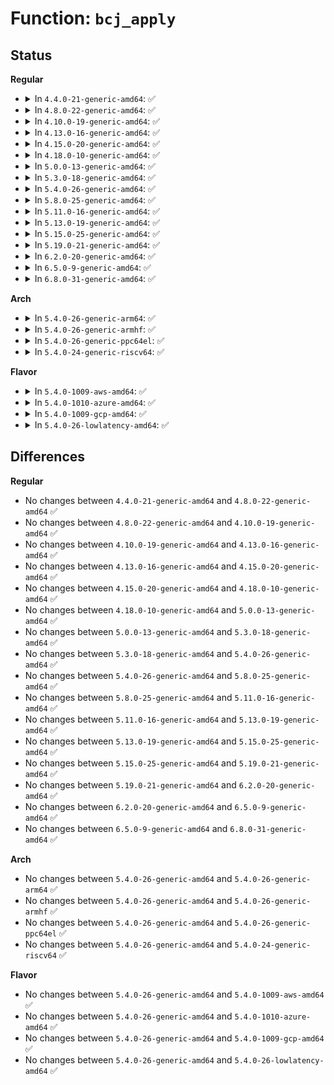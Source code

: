 # Function: <code>bcj_apply</code>

## Status
<b>Regular</b>
<ul>
<li>
<details>
<summary>In <code>4.4.0-21-generic-amd64</code>: ✅</summary>

```c
void bcj_apply(struct xz_dec_bcj * s, uint8_t * buf, size_t * pos, size_t size)
```

```json
{
  "name": "bcj_apply",
  "collision_type": "Unique Static",
  "inline_type": "No",
  "funcs": [
    {
      "addr": 18446744071583108960,
      "name": "bcj_apply",
      "external": false,
      "loc": "lib/xz/xz_dec_bcj.c:345",
      "file": "lib/xz/xz_dec_bcj.c",
      "inline": "seen, unknown",
      "caller_inline": [],
      "caller_func": [
        "lib/xz/xz_dec_bcj.c:xz_dec_bcj_run",
        "lib/xz/xz_dec_bcj.c:xz_dec_bcj_run"
      ]
    }
  ],
  "symbols": [
    {
      "addr": 18446744071583108960,
      "name": "bcj_apply",
      "section": ".text",
      "bind": "STB_LOCAL",
      "size": 1297
    }
  ]
}
```
</details>
</li>
<li>
<details>
<summary>In <code>4.8.0-22-generic-amd64</code>: ✅</summary>

```c
void bcj_apply(struct xz_dec_bcj * s, uint8_t * buf, size_t * pos, size_t size)
```

```json
{
  "name": "bcj_apply",
  "collision_type": "Unique Static",
  "inline_type": "No",
  "funcs": [
    {
      "addr": 18446744071583403216,
      "name": "bcj_apply",
      "external": false,
      "loc": "lib/xz/xz_dec_bcj.c:345",
      "file": "lib/xz/xz_dec_bcj.c",
      "inline": "seen, unknown",
      "caller_inline": [],
      "caller_func": [
        "lib/xz/xz_dec_bcj.c:xz_dec_bcj_run",
        "lib/xz/xz_dec_bcj.c:xz_dec_bcj_run"
      ]
    }
  ],
  "symbols": [
    {
      "addr": 18446744071583403216,
      "name": "bcj_apply",
      "section": ".text",
      "bind": "STB_LOCAL",
      "size": 1311
    }
  ]
}
```
</details>
</li>
<li>
<details>
<summary>In <code>4.10.0-19-generic-amd64</code>: ✅</summary>

```c
void bcj_apply(struct xz_dec_bcj * s, uint8_t * buf, size_t * pos, size_t size)
```

```json
{
  "name": "bcj_apply",
  "collision_type": "Unique Static",
  "inline_type": "No",
  "funcs": [
    {
      "addr": 18446744071583528592,
      "name": "bcj_apply",
      "external": false,
      "loc": "lib/xz/xz_dec_bcj.c:345",
      "file": "lib/xz/xz_dec_bcj.c",
      "inline": "seen, unknown",
      "caller_inline": [],
      "caller_func": [
        "lib/xz/xz_dec_bcj.c:xz_dec_bcj_run",
        "lib/xz/xz_dec_bcj.c:xz_dec_bcj_run"
      ]
    }
  ],
  "symbols": [
    {
      "addr": 18446744071583528592,
      "name": "bcj_apply",
      "section": ".text",
      "bind": "STB_LOCAL",
      "size": 1311
    }
  ]
}
```
</details>
</li>
<li>
<details>
<summary>In <code>4.13.0-16-generic-amd64</code>: ✅</summary>

```c
void bcj_apply(struct xz_dec_bcj * s, uint8_t * buf, size_t * pos, size_t size)
```

```json
{
  "name": "bcj_apply",
  "collision_type": "Unique Static",
  "inline_type": "No",
  "funcs": [
    {
      "addr": 18446744071583566288,
      "name": "bcj_apply",
      "external": false,
      "loc": "lib/xz/xz_dec_bcj.c:345",
      "file": "lib/xz/xz_dec_bcj.c",
      "inline": "seen, unknown",
      "caller_inline": [],
      "caller_func": [
        "lib/xz/xz_dec_bcj.c:xz_dec_bcj_run",
        "lib/xz/xz_dec_bcj.c:xz_dec_bcj_run"
      ]
    }
  ],
  "symbols": [
    {
      "addr": 18446744071583566288,
      "name": "bcj_apply",
      "section": ".text",
      "bind": "STB_LOCAL",
      "size": 1326
    }
  ]
}
```
</details>
</li>
<li>
<details>
<summary>In <code>4.15.0-20-generic-amd64</code>: ✅</summary>

```c
void bcj_apply(struct xz_dec_bcj * s, uint8_t * buf, size_t * pos, size_t size)
```

```json
{
  "name": "bcj_apply",
  "collision_type": "Unique Static",
  "inline_type": "No",
  "funcs": [
    {
      "addr": 18446744071583811584,
      "name": "bcj_apply",
      "external": false,
      "loc": "lib/xz/xz_dec_bcj.c:345",
      "file": "lib/xz/xz_dec_bcj.c",
      "inline": "seen, unknown",
      "caller_inline": [],
      "caller_func": [
        "lib/xz/xz_dec_bcj.c:xz_dec_bcj_run",
        "lib/xz/xz_dec_bcj.c:xz_dec_bcj_run"
      ]
    }
  ],
  "symbols": [
    {
      "addr": 18446744071583811584,
      "name": "bcj_apply",
      "section": ".text",
      "bind": "STB_LOCAL",
      "size": 1332
    }
  ]
}
```
</details>
</li>
<li>
<details>
<summary>In <code>4.18.0-10-generic-amd64</code>: ✅</summary>

```c
void bcj_apply(struct xz_dec_bcj * s, uint8_t * buf, size_t * pos, size_t size)
```

```json
{
  "name": "bcj_apply",
  "collision_type": "Unique Static",
  "inline_type": "No",
  "funcs": [
    {
      "addr": 18446744071584018416,
      "name": "bcj_apply",
      "external": false,
      "loc": "lib/xz/xz_dec_bcj.c:345",
      "file": "lib/xz/xz_dec_bcj.c",
      "inline": "seen, unknown",
      "caller_inline": [],
      "caller_func": [
        "lib/xz/xz_dec_bcj.c:xz_dec_bcj_run",
        "lib/xz/xz_dec_bcj.c:xz_dec_bcj_run"
      ]
    }
  ],
  "symbols": [
    {
      "addr": 18446744071584018416,
      "name": "bcj_apply",
      "section": ".text",
      "bind": "STB_LOCAL",
      "size": 1407
    }
  ]
}
```
</details>
</li>
<li>
<details>
<summary>In <code>5.0.0-13-generic-amd64</code>: ✅</summary>

```c
void bcj_apply(struct xz_dec_bcj * s, uint8_t * buf, size_t * pos, size_t size)
```

```json
{
  "name": "bcj_apply",
  "collision_type": "Unique Static",
  "inline_type": "No",
  "funcs": [
    {
      "addr": 18446744071584100080,
      "name": "bcj_apply",
      "external": false,
      "loc": "lib/xz/xz_dec_bcj.c:345",
      "file": "lib/xz/xz_dec_bcj.c",
      "inline": "seen, unknown",
      "caller_inline": [],
      "caller_func": [
        "lib/xz/xz_dec_bcj.c:xz_dec_bcj_run",
        "lib/xz/xz_dec_bcj.c:xz_dec_bcj_run"
      ]
    }
  ],
  "symbols": [
    {
      "addr": 18446744071584100080,
      "name": "bcj_apply",
      "section": ".text",
      "bind": "STB_LOCAL",
      "size": 1435
    }
  ]
}
```
</details>
</li>
<li>
<details>
<summary>In <code>5.3.0-18-generic-amd64</code>: ✅</summary>

```c
void bcj_apply(struct xz_dec_bcj * s, uint8_t * buf, size_t * pos, size_t size)
```

```json
{
  "name": "bcj_apply",
  "collision_type": "Unique Static",
  "inline_type": "No",
  "funcs": [
    {
      "addr": 18446744071584288768,
      "name": "bcj_apply",
      "external": false,
      "loc": "lib/xz/xz_dec_bcj.c:345",
      "file": "lib/xz/xz_dec_bcj.c",
      "inline": "seen, unknown",
      "caller_inline": [],
      "caller_func": [
        "lib/xz/xz_dec_bcj.c:xz_dec_bcj_run",
        "lib/xz/xz_dec_bcj.c:xz_dec_bcj_run"
      ]
    }
  ],
  "symbols": [
    {
      "addr": 18446744071584288768,
      "name": "bcj_apply",
      "section": ".text",
      "bind": "STB_LOCAL",
      "size": 1507
    }
  ]
}
```
</details>
</li>
<li>
<details>
<summary>In <code>5.4.0-26-generic-amd64</code>: ✅</summary>

```c
void bcj_apply(struct xz_dec_bcj * s, uint8_t * buf, size_t * pos, size_t size)
```

```json
{
  "name": "bcj_apply",
  "collision_type": "Unique Static",
  "inline_type": "No",
  "funcs": [
    {
      "addr": 18446744071584423568,
      "name": "bcj_apply",
      "external": false,
      "loc": "lib/xz/xz_dec_bcj.c:345",
      "file": "lib/xz/xz_dec_bcj.c",
      "inline": "seen, unknown",
      "caller_inline": [],
      "caller_func": [
        "lib/xz/xz_dec_bcj.c:xz_dec_bcj_run",
        "lib/xz/xz_dec_bcj.c:xz_dec_bcj_run"
      ]
    }
  ],
  "symbols": [
    {
      "addr": 18446744071584423568,
      "name": "bcj_apply",
      "section": ".text",
      "bind": "STB_LOCAL",
      "size": 1507
    }
  ]
}
```
</details>
</li>
<li>
<details>
<summary>In <code>5.8.0-25-generic-amd64</code>: ✅</summary>

```c
void bcj_apply(struct xz_dec_bcj * s, uint8_t * buf, size_t * pos, size_t size)
```

```json
{
  "name": "bcj_apply",
  "collision_type": "Unique Static",
  "inline_type": "No",
  "funcs": [
    {
      "addr": 18446744071584986208,
      "name": "bcj_apply",
      "external": false,
      "loc": "lib/xz/xz_dec_bcj.c:345",
      "file": "lib/xz/xz_dec_bcj.c",
      "inline": "seen, unknown",
      "caller_inline": [],
      "caller_func": [
        "lib/xz/xz_dec_bcj.c:xz_dec_bcj_run",
        "lib/xz/xz_dec_bcj.c:xz_dec_bcj_run"
      ]
    }
  ],
  "symbols": [
    {
      "addr": 18446744071584986208,
      "name": "bcj_apply",
      "section": ".text",
      "bind": "STB_LOCAL",
      "size": 902
    }
  ]
}
```
</details>
</li>
<li>
<details>
<summary>In <code>5.11.0-16-generic-amd64</code>: ✅</summary>

```c
void bcj_apply(struct xz_dec_bcj * s, uint8_t * buf, size_t * pos, size_t size)
```

```json
{
  "name": "bcj_apply",
  "collision_type": "Unique Static",
  "inline_type": "No",
  "funcs": [
    {
      "addr": 18446744071585108144,
      "name": "bcj_apply",
      "external": false,
      "loc": "lib/xz/xz_dec_bcj.c:345",
      "file": "lib/xz/xz_dec_bcj.c",
      "inline": "seen, unknown",
      "caller_inline": [],
      "caller_func": [
        "lib/xz/xz_dec_bcj.c:xz_dec_bcj_run",
        "lib/xz/xz_dec_bcj.c:xz_dec_bcj_run"
      ]
    }
  ],
  "symbols": [
    {
      "addr": 18446744071585108144,
      "name": "bcj_apply",
      "section": ".text",
      "bind": "STB_LOCAL",
      "size": 899
    }
  ]
}
```
</details>
</li>
<li>
<details>
<summary>In <code>5.13.0-19-generic-amd64</code>: ✅</summary>

```c
void bcj_apply(struct xz_dec_bcj * s, uint8_t * buf, size_t * pos, size_t size)
```

```json
{
  "name": "bcj_apply",
  "collision_type": "Unique Static",
  "inline_type": "No",
  "funcs": [
    {
      "addr": 18446744071584987760,
      "name": "bcj_apply",
      "external": false,
      "loc": "lib/xz/xz_dec_bcj.c:345",
      "file": "lib/xz/xz_dec_bcj.c",
      "inline": "seen, unknown",
      "caller_inline": [],
      "caller_func": [
        "lib/xz/xz_dec_bcj.c:xz_dec_bcj_run",
        "lib/xz/xz_dec_bcj.c:xz_dec_bcj_run"
      ]
    }
  ],
  "symbols": [
    {
      "addr": 18446744071584987760,
      "name": "bcj_apply",
      "section": ".text",
      "bind": "STB_LOCAL",
      "size": 1461
    }
  ]
}
```
</details>
</li>
<li>
<details>
<summary>In <code>5.15.0-25-generic-amd64</code>: ✅</summary>

```c
void bcj_apply(struct xz_dec_bcj * s, uint8_t * buf, size_t * pos, size_t size)
```

```json
{
  "name": "bcj_apply",
  "collision_type": "Unique Static",
  "inline_type": "No",
  "funcs": [
    {
      "addr": 18446744071585428816,
      "name": "bcj_apply",
      "external": false,
      "loc": "lib/xz/xz_dec_bcj.c:345",
      "file": "lib/xz/xz_dec_bcj.c",
      "inline": "seen, unknown",
      "caller_inline": [],
      "caller_func": [
        "lib/xz/xz_dec_bcj.c:xz_dec_bcj_run",
        "lib/xz/xz_dec_bcj.c:xz_dec_bcj_run"
      ]
    }
  ],
  "symbols": [
    {
      "addr": 18446744071585428816,
      "name": "bcj_apply",
      "section": ".text",
      "bind": "STB_LOCAL",
      "size": 1033
    }
  ]
}
```
</details>
</li>
<li>
<details>
<summary>In <code>5.19.0-21-generic-amd64</code>: ✅</summary>

```c
void bcj_apply(struct xz_dec_bcj * s, uint8_t * buf, size_t * pos, size_t size)
```

```json
{
  "name": "bcj_apply",
  "collision_type": "Unique Static",
  "inline_type": "No",
  "funcs": [
    {
      "addr": 18446744071586568144,
      "name": "bcj_apply",
      "external": false,
      "loc": "lib/xz/xz_dec_bcj.c:345",
      "file": "lib/xz/xz_dec_bcj.c",
      "inline": "seen, unknown",
      "caller_inline": [],
      "caller_func": [
        "lib/xz/xz_dec_bcj.c:xz_dec_bcj_run",
        "lib/xz/xz_dec_bcj.c:xz_dec_bcj_run"
      ]
    }
  ],
  "symbols": [
    {
      "addr": 18446744071586568144,
      "name": "bcj_apply",
      "section": ".text",
      "bind": "STB_LOCAL",
      "size": 1126
    }
  ]
}
```
</details>
</li>
<li>
<details>
<summary>In <code>6.2.0-20-generic-amd64</code>: ✅</summary>

```c
void bcj_apply(struct xz_dec_bcj * s, uint8_t * buf, size_t * pos, size_t size)
```

```json
{
  "name": "bcj_apply",
  "collision_type": "Unique Static",
  "inline_type": "No",
  "funcs": [
    {
      "addr": 18446744071587802368,
      "name": "bcj_apply",
      "external": false,
      "loc": "lib/xz/xz_dec_bcj.c:345",
      "file": "lib/xz/xz_dec_bcj.c",
      "inline": "seen, unknown",
      "caller_inline": [],
      "caller_func": [
        "lib/xz/xz_dec_bcj.c:xz_dec_bcj_run",
        "lib/xz/xz_dec_bcj.c:xz_dec_bcj_run"
      ]
    }
  ],
  "symbols": [
    {
      "addr": 18446744071587802368,
      "name": "bcj_apply",
      "section": ".text",
      "bind": "STB_LOCAL",
      "size": 1126
    }
  ]
}
```
</details>
</li>
<li>
<details>
<summary>In <code>6.5.0-9-generic-amd64</code>: ✅</summary>

```c
void bcj_apply(struct xz_dec_bcj * s, uint8_t * buf, size_t * pos, size_t size)
```

```json
{
  "name": "bcj_apply",
  "collision_type": "Unique Static",
  "inline_type": "No",
  "funcs": [
    {
      "addr": 18446744071588073936,
      "name": "bcj_apply",
      "external": false,
      "loc": "lib/xz/xz_dec_bcj.c:345",
      "file": "lib/xz/xz_dec_bcj.c",
      "inline": "seen, unknown",
      "caller_inline": [],
      "caller_func": [
        "lib/xz/xz_dec_bcj.c:xz_dec_bcj_run",
        "lib/xz/xz_dec_bcj.c:xz_dec_bcj_run"
      ]
    }
  ],
  "symbols": [
    {
      "addr": 18446744071588073936,
      "name": "bcj_apply",
      "section": ".text",
      "bind": "STB_LOCAL",
      "size": 1142
    }
  ]
}
```
</details>
</li>
<li>
<details>
<summary>In <code>6.8.0-31-generic-amd64</code>: ✅</summary>

```c
void bcj_apply(struct xz_dec_bcj * s, uint8_t * buf, size_t * pos, size_t size)
```

```json
{
  "name": "bcj_apply",
  "collision_type": "Unique Static",
  "inline_type": "No",
  "funcs": [
    {
      "addr": 18446744071588408768,
      "name": "bcj_apply",
      "external": false,
      "loc": "lib/xz/xz_dec_bcj.c:345",
      "file": "lib/xz/xz_dec_bcj.c",
      "inline": "seen, unknown",
      "caller_inline": [],
      "caller_func": [
        "lib/xz/xz_dec_bcj.c:xz_dec_bcj_run",
        "lib/xz/xz_dec_bcj.c:xz_dec_bcj_run"
      ]
    }
  ],
  "symbols": [
    {
      "addr": 18446744071588408768,
      "name": "bcj_apply",
      "section": ".text",
      "bind": "STB_LOCAL",
      "size": 679
    }
  ]
}
```
</details>
</li>
</ul>
<b>Arch</b>
<ul>
<li>
<details>
<summary>In <code>5.4.0-26-generic-arm64</code>: ✅</summary>

```c
void bcj_apply(struct xz_dec_bcj * s, uint8_t * buf, size_t * pos, size_t size)
```

```json
{
  "name": "bcj_apply",
  "collision_type": "Unique Static",
  "inline_type": "No",
  "funcs": [
    {
      "addr": 18446603336496307144,
      "name": "bcj_apply",
      "external": false,
      "loc": "lib/xz/xz_dec_bcj.c:345",
      "file": "lib/xz/xz_dec_bcj.c",
      "inline": "seen, unknown",
      "caller_inline": [],
      "caller_func": [
        "lib/xz/xz_dec_bcj.c:xz_dec_bcj_run",
        "lib/xz/xz_dec_bcj.c:xz_dec_bcj_run"
      ]
    }
  ],
  "symbols": [
    {
      "addr": 18446603336496307144,
      "name": "bcj_apply",
      "section": ".text",
      "bind": "STB_LOCAL",
      "size": 1632
    }
  ]
}
```
</details>
</li>
<li>
<details>
<summary>In <code>5.4.0-26-generic-armhf</code>: ✅</summary>

```c
void bcj_apply(struct xz_dec_bcj * s, uint8_t * buf, size_t * pos, size_t size)
```

```json
{
  "name": "bcj_apply",
  "collision_type": "Unique Static",
  "inline_type": "No",
  "funcs": [
    {
      "addr": 3229643804,
      "name": "bcj_apply",
      "external": false,
      "loc": "lib/xz/xz_dec_bcj.c:345",
      "file": "lib/xz/xz_dec_bcj.c",
      "inline": "seen, unknown",
      "caller_inline": [],
      "caller_func": [
        "lib/xz/xz_dec_bcj.c:xz_dec_bcj_run",
        "lib/xz/xz_dec_bcj.c:xz_dec_bcj_run"
      ]
    }
  ],
  "symbols": [
    {
      "addr": 3229643804,
      "name": "bcj_apply",
      "section": ".text",
      "bind": "STB_LOCAL",
      "size": 1692
    }
  ]
}
```
</details>
</li>
<li>
<details>
<summary>In <code>5.4.0-26-generic-ppc64el</code>: ✅</summary>

```c
void bcj_apply(struct xz_dec_bcj * s, uint8_t * buf, size_t * pos, size_t size)
```

```json
{
  "name": "bcj_apply",
  "collision_type": "Unique Static",
  "inline_type": "No",
  "funcs": [
    {
      "addr": 13835058055290617136,
      "name": "bcj_apply",
      "external": false,
      "loc": "lib/xz/xz_dec_bcj.c:345",
      "file": "lib/xz/xz_dec_bcj.c",
      "inline": "seen, unknown",
      "caller_inline": [],
      "caller_func": [
        "lib/xz/xz_dec_bcj.c:xz_dec_bcj_run",
        "lib/xz/xz_dec_bcj.c:xz_dec_bcj_run"
      ]
    }
  ],
  "symbols": [
    {
      "addr": 13835058055290617136,
      "name": "bcj_apply",
      "section": ".text",
      "bind": "STB_LOCAL",
      "size": 1880
    }
  ]
}
```
</details>
</li>
<li>
<details>
<summary>In <code>5.4.0-24-generic-riscv64</code>: ✅</summary>

```c
void bcj_apply(struct xz_dec_bcj * s, uint8_t * buf, size_t * pos, size_t size)
```

```json
{
  "name": "bcj_apply",
  "collision_type": "Unique Static",
  "inline_type": "No",
  "funcs": [
    {
      "addr": 18446743936275363582,
      "name": "bcj_apply",
      "external": false,
      "loc": "lib/xz/xz_dec_bcj.c:345",
      "file": "lib/xz/xz_dec_bcj.c",
      "inline": "seen, unknown",
      "caller_inline": [],
      "caller_func": [
        "lib/xz/xz_dec_bcj.c:xz_dec_bcj_run",
        "lib/xz/xz_dec_bcj.c:xz_dec_bcj_run"
      ]
    }
  ],
  "symbols": [
    {
      "addr": 18446743936275363582,
      "name": "bcj_apply",
      "section": ".text",
      "bind": "STB_LOCAL",
      "size": 1554
    }
  ]
}
```
</details>
</li>
</ul>
<b>Flavor</b>
<ul>
<li>
<details>
<summary>In <code>5.4.0-1009-aws-amd64</code>: ✅</summary>

```c
void bcj_apply(struct xz_dec_bcj * s, uint8_t * buf, size_t * pos, size_t size)
```

```json
{
  "name": "bcj_apply",
  "collision_type": "Unique Static",
  "inline_type": "No",
  "funcs": [
    {
      "addr": 18446744071584392304,
      "name": "bcj_apply",
      "external": false,
      "loc": "lib/xz/xz_dec_bcj.c:345",
      "file": "lib/xz/xz_dec_bcj.c",
      "inline": "seen, unknown",
      "caller_inline": [],
      "caller_func": [
        "lib/xz/xz_dec_bcj.c:xz_dec_bcj_run",
        "lib/xz/xz_dec_bcj.c:xz_dec_bcj_run"
      ]
    }
  ],
  "symbols": [
    {
      "addr": 18446744071584392304,
      "name": "bcj_apply",
      "section": ".text",
      "bind": "STB_LOCAL",
      "size": 1507
    }
  ]
}
```
</details>
</li>
<li>
<details>
<summary>In <code>5.4.0-1010-azure-amd64</code>: ✅</summary>

```c
void bcj_apply(struct xz_dec_bcj * s, uint8_t * buf, size_t * pos, size_t size)
```

```json
{
  "name": "bcj_apply",
  "collision_type": "Unique Static",
  "inline_type": "No",
  "funcs": [
    {
      "addr": 18446744071584327504,
      "name": "bcj_apply",
      "external": false,
      "loc": "lib/xz/xz_dec_bcj.c:345",
      "file": "lib/xz/xz_dec_bcj.c",
      "inline": "seen, unknown",
      "caller_inline": [],
      "caller_func": [
        "lib/xz/xz_dec_bcj.c:xz_dec_bcj_run",
        "lib/xz/xz_dec_bcj.c:xz_dec_bcj_run"
      ]
    }
  ],
  "symbols": [
    {
      "addr": 18446744071584327504,
      "name": "bcj_apply",
      "section": ".text",
      "bind": "STB_LOCAL",
      "size": 1507
    }
  ]
}
```
</details>
</li>
<li>
<details>
<summary>In <code>5.4.0-1009-gcp-amd64</code>: ✅</summary>

```c
void bcj_apply(struct xz_dec_bcj * s, uint8_t * buf, size_t * pos, size_t size)
```

```json
{
  "name": "bcj_apply",
  "collision_type": "Unique Static",
  "inline_type": "No",
  "funcs": [
    {
      "addr": 18446744071584375216,
      "name": "bcj_apply",
      "external": false,
      "loc": "lib/xz/xz_dec_bcj.c:345",
      "file": "lib/xz/xz_dec_bcj.c",
      "inline": "seen, unknown",
      "caller_inline": [],
      "caller_func": [
        "lib/xz/xz_dec_bcj.c:xz_dec_bcj_run",
        "lib/xz/xz_dec_bcj.c:xz_dec_bcj_run"
      ]
    }
  ],
  "symbols": [
    {
      "addr": 18446744071584375216,
      "name": "bcj_apply",
      "section": ".text",
      "bind": "STB_LOCAL",
      "size": 1507
    }
  ]
}
```
</details>
</li>
<li>
<details>
<summary>In <code>5.4.0-26-lowlatency-amd64</code>: ✅</summary>

```c
void bcj_apply(struct xz_dec_bcj * s, uint8_t * buf, size_t * pos, size_t size)
```

```json
{
  "name": "bcj_apply",
  "collision_type": "Unique Static",
  "inline_type": "No",
  "funcs": [
    {
      "addr": 18446744071584481248,
      "name": "bcj_apply",
      "external": false,
      "loc": "lib/xz/xz_dec_bcj.c:345",
      "file": "lib/xz/xz_dec_bcj.c",
      "inline": "seen, unknown",
      "caller_inline": [],
      "caller_func": [
        "lib/xz/xz_dec_bcj.c:xz_dec_bcj_run",
        "lib/xz/xz_dec_bcj.c:xz_dec_bcj_run"
      ]
    }
  ],
  "symbols": [
    {
      "addr": 18446744071584481248,
      "name": "bcj_apply",
      "section": ".text",
      "bind": "STB_LOCAL",
      "size": 1507
    }
  ]
}
```
</details>
</li>
</ul>

## Differences
<b>Regular</b>
<ul>
<li>
No changes between <code>4.4.0-21-generic-amd64</code> and <code>4.8.0-22-generic-amd64</code> ✅
</li>
<li>
No changes between <code>4.8.0-22-generic-amd64</code> and <code>4.10.0-19-generic-amd64</code> ✅
</li>
<li>
No changes between <code>4.10.0-19-generic-amd64</code> and <code>4.13.0-16-generic-amd64</code> ✅
</li>
<li>
No changes between <code>4.13.0-16-generic-amd64</code> and <code>4.15.0-20-generic-amd64</code> ✅
</li>
<li>
No changes between <code>4.15.0-20-generic-amd64</code> and <code>4.18.0-10-generic-amd64</code> ✅
</li>
<li>
No changes between <code>4.18.0-10-generic-amd64</code> and <code>5.0.0-13-generic-amd64</code> ✅
</li>
<li>
No changes between <code>5.0.0-13-generic-amd64</code> and <code>5.3.0-18-generic-amd64</code> ✅
</li>
<li>
No changes between <code>5.3.0-18-generic-amd64</code> and <code>5.4.0-26-generic-amd64</code> ✅
</li>
<li>
No changes between <code>5.4.0-26-generic-amd64</code> and <code>5.8.0-25-generic-amd64</code> ✅
</li>
<li>
No changes between <code>5.8.0-25-generic-amd64</code> and <code>5.11.0-16-generic-amd64</code> ✅
</li>
<li>
No changes between <code>5.11.0-16-generic-amd64</code> and <code>5.13.0-19-generic-amd64</code> ✅
</li>
<li>
No changes between <code>5.13.0-19-generic-amd64</code> and <code>5.15.0-25-generic-amd64</code> ✅
</li>
<li>
No changes between <code>5.15.0-25-generic-amd64</code> and <code>5.19.0-21-generic-amd64</code> ✅
</li>
<li>
No changes between <code>5.19.0-21-generic-amd64</code> and <code>6.2.0-20-generic-amd64</code> ✅
</li>
<li>
No changes between <code>6.2.0-20-generic-amd64</code> and <code>6.5.0-9-generic-amd64</code> ✅
</li>
<li>
No changes between <code>6.5.0-9-generic-amd64</code> and <code>6.8.0-31-generic-amd64</code> ✅
</li>
</ul>
<b>Arch</b>
<ul>
<li>
No changes between <code>5.4.0-26-generic-amd64</code> and <code>5.4.0-26-generic-arm64</code> ✅
</li>
<li>
No changes between <code>5.4.0-26-generic-amd64</code> and <code>5.4.0-26-generic-armhf</code> ✅
</li>
<li>
No changes between <code>5.4.0-26-generic-amd64</code> and <code>5.4.0-26-generic-ppc64el</code> ✅
</li>
<li>
No changes between <code>5.4.0-26-generic-amd64</code> and <code>5.4.0-24-generic-riscv64</code> ✅
</li>
</ul>
<b>Flavor</b>
<ul>
<li>
No changes between <code>5.4.0-26-generic-amd64</code> and <code>5.4.0-1009-aws-amd64</code> ✅
</li>
<li>
No changes between <code>5.4.0-26-generic-amd64</code> and <code>5.4.0-1010-azure-amd64</code> ✅
</li>
<li>
No changes between <code>5.4.0-26-generic-amd64</code> and <code>5.4.0-1009-gcp-amd64</code> ✅
</li>
<li>
No changes between <code>5.4.0-26-generic-amd64</code> and <code>5.4.0-26-lowlatency-amd64</code> ✅
</li>
</ul>

